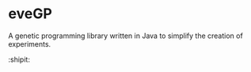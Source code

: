 eveGP
=====

A genetic programming library written in Java to simplify the creation of experiments.

:shipit:
